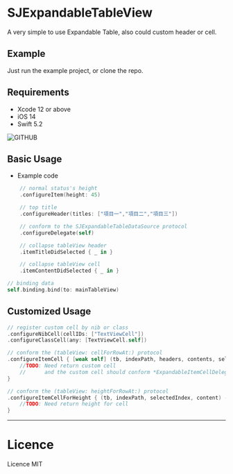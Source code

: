 # SJExpandableTableView
A very simple to use Expandable Table, also could custom header or cell.

## Example
Just run the example project, or clone the repo.

## Requirements
* Xcode 12 or above
* iOS 14
* Swift 5.2

![GITHUB](https://github.com/SabrinaJiang14/SJExpandableTableView/Example/demo.gif "demo")

## Basic Usage
- Example code
``` swift
	// normal status's height
	.configureItem(height: 45)

	// top title
	.configureHeader(titles: ["項目一","項目二","項目三"])

	// conform to the SJExpandableTableDataSource protocol
	.configureDelegate(self)

	// collapse tableView header
	.itemTitleDidSelected { _ in }

	// collapse tableView cell
	.itemContentDidSelected { _ in }
```
``` swift
// binding data
self.binding.bind(to: mainTableView)
```

## Customized Usage

```swift
// register custom cell by nib or class
.configureNibCell(cellIDs: ["TextViewCell"])
.configureClassCell(any: [TextViewCell.self])

// conform the (tableView: cellForRowAt:) protocol 
.configureItemCell { [weak self] (tb, indexPath, headers, contents, selectedIndex) -> UITableViewCell? in
	//TODO: Need return custom cell
	// 		and the custom cell should conform *ExpandableItemCellDelegate* if want get cell tap event
}

// conform the (tableView: heightForRowAt:) protocol 
.configureItemCellForHeight { (tb, indexPath, selectedIndex, content) -> CGFloat in
	//TODO: Need return height for cell
}
```


---
# Licence
Licence MIT